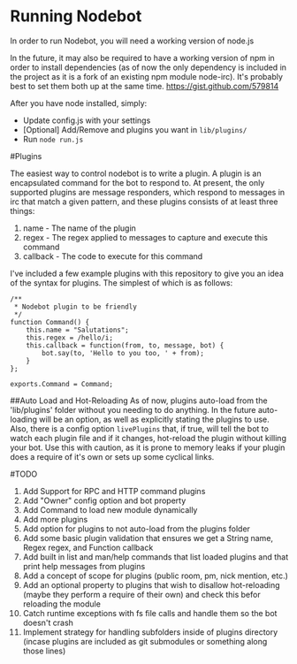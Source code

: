 # Running Nodebot

In order to run Nodebot, you will need a working version of node.js

In the future, it may also be required to have a working version of npm
in order to install dependencies (as of now the only dependency is
included in the project as it is a fork of an existing npm module
node-irc). It's probably best to set them both up
at the same time. https://gist.github.com/579814

After you have node installed, simply:

* Update config.js with your settings
* [Optional] Add/Remove and plugins you want in `lib/plugins/`
* Run `node run.js`

#Plugins

The easiest way to control nodebot is to write a plugin. A plugin is an
encapsulated command for the bot to respond to. At present, the only
supported plugins are message responders, which respond to messages in
irc that match a given pattern, and these plugins consists of at
least three things:

1. name - The name of the plugin
2. regex - The regex applied to messages to capture and execute this
   command
3. callback - The code to execute for this command

I've included a few example plugins with this repository to give you an
idea of the syntax for plugins. The simplest of which is as follows:

	/**
	 * Nodebot plugin to be friendly
	 */
	function Command() {
		this.name = "Salutations";
		this.regex = /hello/i;
		this.callback = function(from, to, message, bot) {
			bot.say(to, 'Hello to you too, ' + from);
		}
	};

	exports.Command = Command;

##Auto Load and Hot-Reloading
As of now, plugins auto-load from the 'lib/plugins' folder without you
needing to do anything. In the future auto-loading will be an option, as
well as explicitly stating the plugins to use. Also, there is a config
option `livePlugins` that, if true, will tell the bot to watch each plugin file and if it changes,
hot-reload the plugin without killing your bot. Use this with caution,
as it is prone to memory leaks if your plugin does a require of it's
own or sets up
some cyclical links.

#TODO

1. Add Support for RPC and HTTP command plugins
2. Add "Owner" config option and bot property
3. Add Command to load new module dynamically
4. Add more plugins
5. Add option for plugins to not auto-load from the plugins folder
6. Add some basic plugin validation that ensures we get a String name,
   Regex regex, and Function callback
7. Add built in list and man/help commands that list loaded plugins and
   that print help messages from plugins
8. Add a concept of scope for plugins (public room, pm, nick mention,
   etc.)
9. Add an optional property to plugins that wish to disallow
   hot-reloading (maybe they perform a require of their own) and check
this befor reloading the module
10. Catch runtime exceptions with fs file calls and handle them so the
	bot doesn't crash
11. Implement strategy for handling subfolders inside of plugins
	directory (incase plugins are included as git submodules or
something along those lines)
